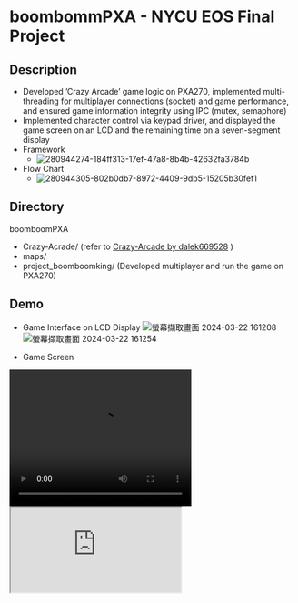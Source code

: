 # boombommPXA - NYCU EOS Final Project
## Description
* Developed ’Crazy Arcade’ game logic on PXA270, implemented multi-threading for multiplayer connections
(socket) and game performance, and ensured game information integrity using IPC (mutex, semaphore)
* Implemented character control via keypad driver, and displayed the game screen on an LCD and the
remaining time on a seven-segment display
* Framework
  * ![280944274-184ff313-17ef-47a8-8b4b-42632fa3784b](https://github.com/Lu-Hsuan/Boom-Boom-PXA/assets/67006922/aa1938fb-54ba-4f8f-8948-ffa0847c927b)
* Flow Chart
  * ![280944305-802b0db7-8972-4409-9db5-15205b30fef1](https://github.com/Lu-Hsuan/Boom-Boom-PXA/assets/67006922/0feeed7e-649c-4984-b6bb-487ffb629c2e)
## Directory
boomboomPXA
  - Crazy-Acrade/ (refer to [Crazy-Arcade by dalek669528](https://github.com/dalek669528/Crazy-Arcade.git) )
  - maps/
  - project_boomboomking/ (Developed multiplayer and run the game on PXA270)
## Demo
- Game Interface on LCD Display
![螢幕擷取畫面 2024-03-22 161208](https://github.com/Lu-Hsuan/Boom-Boom-PXA/assets/67006922/3340a0f9-7126-428a-9933-006dad0a4251)
![螢幕擷取畫面 2024-03-22 161254](https://github.com/Lu-Hsuan/Boom-Boom-PXA/assets/67006922/2efa66d2-349b-4160-b9a2-76cd01071f15)

- Game Screen
<video width="320" height="240" controls>
  <source src="https://drive.google.com/file/d/1Bfdq30l5kfQ_rSSdSv0CNt1KaOtWEXCN/view?usp=sharing" type="video/mp4">
</video>

 <iframe src="https://drive.google.com/file/d/1Bfdq30l5kfQ_rSSdSv0CNt1KaOtWEXCN/view?usp=sharing/preview" ></iframe>
